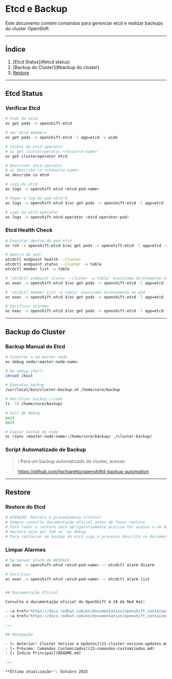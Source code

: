 # Etcd e Backup

Este documento contém comandos para gerenciar etcd e realizar backups do cluster OpenShift.

---

## Índice

1. [Etcd Status](#etcd status)
2. [Backup do Cluster](#backup do cluster)
3. [Restore](#restore)
---

## Etcd Status

### Verificar Etcd
```bash
# Pods do etcd
oc get pods -n openshift-etcd
```

```bash
# Ver etcd members
oc get pods -n openshift-etcd -l app=etcd -o wide
```

```bash
# Status do etcd operator
# oc get clusteroperator <resource-name>
oc get clusteroperator etcd
```

```bash
# Descrever etcd operator
# oc describe co <resource-name>
oc describe co etcd
```

```bash ignore-test
# Logs do etcd
oc logs -n openshift-etcd <etcd-pod-name>
```

```bash ignore-test
# Pegar o log do pod etcd-0
oc logs -n openshift-etcd $(oc get pods -n openshift-etcd -l app=etcd -o jsonpath='{.items[0].metadata.name}')
```

```bash ignore-test
# Logs do etcd-operator
oc logs -n openshift-etcd-operator <etcd-operator-pod>
```

### Etcd Health Check
```bash ignore-test
# Executar dentro de pod etcd
oc rsh -n openshift-etcd $(oc get pods -n openshift-etcd -l app=etcd -o jsonpath='{.items[0].metadata.name}')
```

```bash ignore-test
# Dentro do pod:
etcdctl endpoint health --cluster
etcdctl endpoint status --cluster -w table
etcdctl member list -w table
```

```bash ignore-test
# 'etcdctl endpoint status --cluster -w table' executado diretamente no pod
oc exec -n openshift-etcd $(oc get pods -n openshift-etcd -l app=etcd -o jsonpath='{.items[0].metadata.name}') -- etcdctl endpoint status --cluster -w table
```

```bash ignore-test
# 'etcdctl member list -w table' executado diretamente no pod
oc exec -n openshift-etcd $(oc get pods -n openshift-etcd -l app=etcd -o jsonpath='{.items[1].metadata.name}') -- etcdctl member list -w table
```

```bash ignore-test
# Verificar alarmes
oc exec -n openshift-etcd $(oc get pods -n openshift-etcd -l app=etcd -o jsonpath='{.items[0].metadata.name}') -- etcdctl alarm list
```

---

## Backup do Cluster

### Backup Manual do Etcd
```bash ignore-test
# Conectar a um master node
oc debug node/<master-node-name>
```

```bash ignore-test
# No debug shell:
chroot /host
```

```bash ignore-test
# Executar backup
/usr/local/bin/cluster-backup.sh /home/core/backup
```

```bash ignore-test
# Verificar backup criado
ls -lh /home/core/backup/
```

```bash ignore-test
# Sair do debug
exit
exit
```

```bash ignore-test
# Copiar backup do node
oc rsync <master-node-name>:/home/core/backup/ ./cluster-backup/
```

### Script Automatizado de Backup

> ℹ Para um backup automatizado do cluster, acesse:
>
> https://github.com/lgchiaretto/openshift4-backup-automation

---

## Restore

### Restore do Etcd
```bash ignore-test
# ATENÇÃO: Restore é procedimento crítico!
# Sempre consulte documentação oficial antes de fazer restore
# Para rodar o restore você obrigatoriamente precisa ter acesso a um dos 
# masters seja por SSH ou 'oc debug'
# Para restaurar um backup do etcd siga o processo descrito na documentação oficial 
```

### Limpar Alarmes
```bash ignore-test
# Se houver alarm de NOSPACE
oc exec -n openshift-etcd <etcd-pod-name> -- etcdctl alarm disarm
```

```bash
# Verificar
oc exec -n openshift-etcd <etcd-pod-name> -- etcdctl alarm list


## Documentação Oficial

Consulte a documentação oficial do OpenShift 4.19 da Red Hat:

- <a href="https://docs.redhat.com/en/documentation/openshift_container_platform/4.19/html/backup_and_restore" target="_blank">Backup and restore - Backing up etcd</a>
- <a href="https://docs.redhat.com/en/documentation/openshift_container_platform/4.19/html/post_installation_configuration" target="_blank">Post-installation configuration</a>

---

## Navegação

- [← Anterior: Cluster Version e Updates](21-cluster-version-updates.md)
- [→ Próximo: Comandos Customizados](23-comandos-customizados.md)
- [↑ Índice Principal](README.md)

---

**Última atualização**: Outubro 2025
